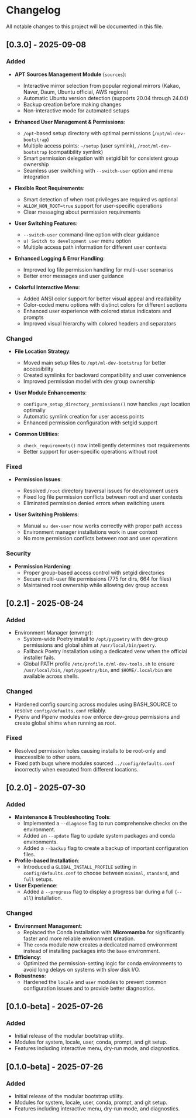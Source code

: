 # Changelog

All notable changes to this project will be documented in this file.

## [0.3.0] - 2025-09-08

### Added

- **APT Sources Management Module** (`sources`):
  - Interactive mirror selection from popular regional mirrors (Kakao, Naver, Daum, Ubuntu official, AWS regions)
  - Automatic Ubuntu version detection (supports 20.04 through 24.04)
  - Backup creation before making changes
  - Non-interactive mode for automated setups

- **Enhanced User Management & Permissions**:
  - `/opt`-based setup directory with optimal permissions (`/opt/ml-dev-bootstrap`)
  - Multiple access points: `~/setup` (user symlink), `/root/ml-dev-bootstrap` (compatibility symlink)
  - Smart permission delegation with setgid bit for consistent group ownership
  - Seamless user switching with `--switch-user` option and menu integration

- **Flexible Root Requirements**:
  - Smart detection of when root privileges are required vs optional
  - `ALLOW_NON_ROOT=true` support for user-specific operations
  - Clear messaging about permission requirements

- **User Switching Features**:
  - `--switch-user` command-line option with clear guidance
  - `u) Switch to development user` menu option
  - Multiple access path information for different user contexts

- **Enhanced Logging & Error Handling**:
  - Improved log file permission handling for multi-user scenarios
  - Better error messages and user guidance

- **Colorful Interactive Menu**:
  - Added ANSI color support for better visual appeal and readability
  - Color-coded menu options with distinct colors for different sections
  - Enhanced user experience with colored status indicators and prompts
  - Improved visual hierarchy with colored headers and separators

### Changed

- **File Location Strategy**:
  - Moved main setup files to `/opt/ml-dev-bootstrap` for better accessibility
  - Created symlinks for backward compatibility and user convenience
  - Improved permission model with dev group ownership

- **User Module Enhancements**:
  - `configure_setup_directory_permissions()` now handles `/opt` location optimally
  - Automatic symlink creation for user access points
  - Enhanced permission configuration with setgid support

- **Common Utilities**:
  - `check_requirements()` now intelligently determines root requirements
  - Better support for user-specific operations without root

### Fixed

- **Permission Issues**:
  - Resolved `/root` directory traversal issues for development users
  - Fixed log file permission conflicts between root and user contexts
  - Eliminated permission denied errors when switching users

- **User Switching Problems**:
  - Manual `su dev-user` now works correctly with proper path access
  - Environment manager installations work in user context
  - No more permission conflicts between root and user operations

### Security

- **Permission Hardening**:
  - Proper group-based access control with setgid directories
  - Secure multi-user file permissions (775 for dirs, 664 for files)
  - Maintained root ownership while allowing dev group access

## [0.2.1] - 2025-08-24

### Added

- Environment Manager (envmgr):
    - System-wide Poetry install to `/opt/pypoetry` with dev-group permissions and global shim at `/usr/local/bin/poetry`.
    - Fallback Poetry installation using a dedicated venv when the official installer fails.
    - Global PATH profile `/etc/profile.d/ml-dev-tools.sh` to ensure `/usr/local/bin`, `/opt/pypoetry/bin`, and `$HOME/.local/bin` are available across shells.

### Changed

- Hardened config sourcing across modules using BASH_SOURCE to resolve `config/defaults.conf` reliably.
- Pyenv and Pipenv modules now enforce dev-group permissions and create global shims when running as root.

### Fixed

- Resolved permission holes causing installs to be root-only and inaccessible to other users.
- Fixed path bugs where modules sourced `../config/defaults.conf` incorrectly when executed from different locations.

## [0.2.0] - 2025-07-30

### Added

- **Maintenance & Troubleshooting Tools**:
    - Implemented a `--diagnose` flag to run comprehensive checks on the environment.
    - Added an `--update` flag to update system packages and conda environments.
    - Added a `--backup` flag to create a backup of important configuration files.
- **Profile-based Installation**:
    - Introduced a `GLOBAL_INSTALL_PROFILE` setting in `config/defaults.conf` to choose between `minimal`, `standard`, and `full` setups.
- **User Experience**:
    - Added a `--progress` flag to display a progress bar during a full (`--all`) installation.

### Changed

- **Environment Management**:
    - Replaced the Conda installation with **Micromamba** for significantly faster and more reliable environment creation.
    - The `conda` module now creates a dedicated named environment instead of installing packages into the `base` environment.
- **Efficiency**:
    - Optimized the permission-setting logic for conda environments to avoid long delays on systems with slow disk I/O.
- **Robustness**:
    - Hardened the `locale` and `user` modules to prevent common configuration issues and to provide better diagnostics.

## [0.1.0-beta] - 2025-07-26

### Added

- Initial release of the modular bootstrap utility.
- Modules for system, locale, user, conda, prompt, and git setup.
- Features including interactive menu, dry-run mode, and diagnostics.

## [0.1.0-beta] - 2025-07-26

### Added

-   Initial release of the modular bootstrap utility.
-   Modules for system, locale, user, conda, prompt, and git setup.
-   Features including interactive menu, dry-run mode, and diagnostics.

